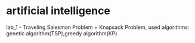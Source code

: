 # artificial intelligence
lab_1 - Traveling Salesman Problem + Knapsack Problem, used algorithms: genetic algorithm(TSP),greedy algorithm(KP) 
